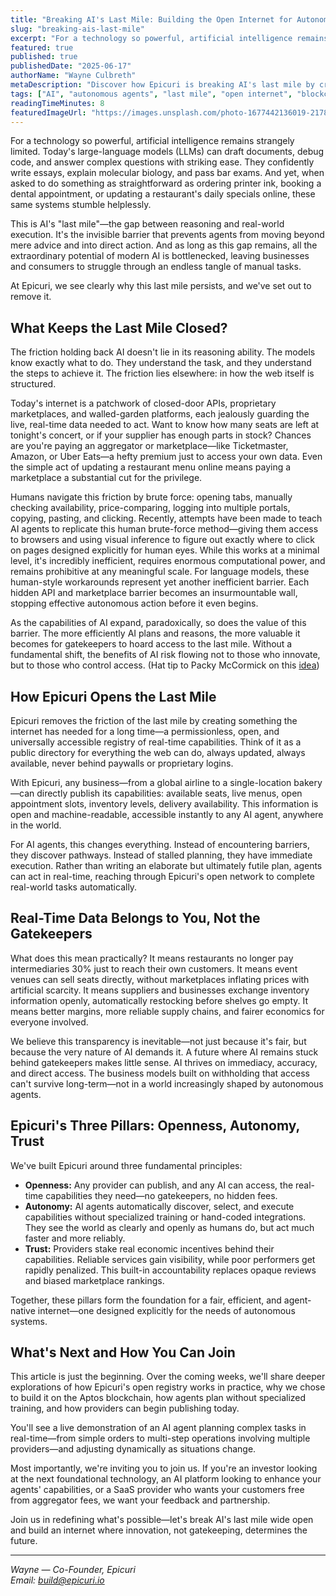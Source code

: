 ```yaml
---
title: "Breaking AI's Last Mile: Building the Open Internet for Autonomous Action"
slug: "breaking-ais-last-mile"
excerpt: "For a technology so powerful, artificial intelligence remains strangely limited. Today's LLMs can draft documents and debug code with ease, yet stumble when asked to order printer ink or book appointments. This is AI's 'last mile'—and we're building the solution."
featured: true
published: true
publishedDate: "2025-06-17"
authorName: "Wayne Culbreth"
metaDescription: "Discover how Epicuri is breaking AI's last mile by creating an open, permissionless registry that lets autonomous agents execute real-world tasks without gatekeepers."
tags: ["AI", "autonomous agents", "last mile", "open internet", "blockchain"]
readingTimeMinutes: 8
featuredImageUrl: "https://images.unsplash.com/photo-1677442136019-21780ecad995?w=1200&h=630&fit=crop&crop=entropy&auto=format"
---
```


For a technology so powerful, artificial intelligence remains strangely limited. Today's large-language models (LLMs) can draft documents, debug code, and answer complex questions with striking ease. They confidently write essays, explain molecular biology, and pass bar exams. And yet, when asked to do something as straightforward as ordering printer ink, booking a dental appointment, or updating a restaurant's daily specials online, these same systems stumble helplessly.

This is AI's "last mile"—the gap between reasoning and real-world execution. It's the invisible barrier that prevents agents from moving beyond mere advice and into direct action. And as long as this gap remains, all the extraordinary potential of modern AI is bottlenecked, leaving businesses and consumers to struggle through an endless tangle of manual tasks.

At Epicuri, we see clearly why this last mile persists, and we've set out to remove it.

## What Keeps the Last Mile Closed?

The friction holding back AI doesn't lie in its reasoning ability. The models know exactly what to do. They understand the task, and they understand the steps to achieve it. The friction lies elsewhere: in how the web itself is structured.

Today's internet is a patchwork of closed-door APIs, proprietary marketplaces, and walled-garden platforms, each jealously guarding the live, real-time data needed to act. Want to know how many seats are left at tonight's concert, or if your supplier has enough parts in stock? Chances are you're paying an aggregator or marketplace—like Ticketmaster, Amazon, or Uber Eats—a hefty premium just to access your own data. Even the simple act of updating a restaurant menu online means paying a marketplace a substantial cut for the privilege.

Humans navigate this friction by brute force: opening tabs, manually checking availability, price-comparing, logging into multiple portals, copying, pasting, and clicking. Recently, attempts have been made to teach AI agents to replicate this human brute-force method—giving them access to browsers and using visual inference to figure out exactly where to click on pages designed explicitly for human eyes. While this works at a minimal level, it's incredibly inefficient, requires enormous computational power, and remains prohibitive at any meaningful scale. For language models, these human-style workarounds represent yet another inefficient barrier. Each hidden API and marketplace barrier becomes an insurmountable wall, stopping effective autonomous action before it even begins.

As the capabilities of AI expand, paradoxically, so does the value of this barrier. The more efficiently AI plans and reasons, the more valuable it becomes for gatekeepers to hoard access to the last mile. Without a fundamental shift, the benefits of AI risk flowing not to those who innovate, but to those who control access. (Hat tip to Packy McCormick on this [idea](https://twitter.com/packyM/status/1791582301745954904))

## How Epicuri Opens the Last Mile

Epicuri removes the friction of the last mile by creating something the internet has needed for a long time—a permissionless, open, and universally accessible registry of real-time capabilities. Think of it as a public directory for everything the web can do, always updated, always available, never behind paywalls or proprietary logins.

With Epicuri, any business—from a global airline to a single-location bakery—can directly publish its capabilities: available seats, live menus, open appointment slots, inventory levels, delivery availability. This information is open and machine-readable, accessible instantly to any AI agent, anywhere in the world.

For AI agents, this changes everything. Instead of encountering barriers, they discover pathways. Instead of stalled planning, they have immediate execution. Rather than writing an elaborate but ultimately futile plan, agents can act in real-time, reaching through Epicuri's open network to complete real-world tasks automatically.

## Real-Time Data Belongs to You, Not the Gatekeepers

What does this mean practically? It means restaurants no longer pay intermediaries 30% just to reach their own customers. It means event venues can sell seats directly, without marketplaces inflating prices with artificial scarcity. It means suppliers and businesses exchange inventory information openly, automatically restocking before shelves go empty. It means better margins, more reliable supply chains, and fairer economics for everyone involved.

We believe this transparency is inevitable—not just because it's fair, but because the very nature of AI demands it. A future where AI remains stuck behind gatekeepers makes little sense. AI thrives on immediacy, accuracy, and direct access. The business models built on withholding that access can't survive long-term—not in a world increasingly shaped by autonomous agents.

## Epicuri's Three Pillars: Openness, Autonomy, Trust

We've built Epicuri around three fundamental principles:

- **Openness:** Any provider can publish, and any AI can access, the real-time capabilities they need—no gatekeepers, no hidden fees.
- **Autonomy:** AI agents automatically discover, select, and execute capabilities without specialized training or hand-coded integrations. They see the world as clearly and openly as humans do, but act much faster and more reliably.
- **Trust:** Providers stake real economic incentives behind their capabilities. Reliable services gain visibility, while poor performers get rapidly penalized. This built-in accountability replaces opaque reviews and biased marketplace rankings.

Together, these pillars form the foundation for a fair, efficient, and agent-native internet—one designed explicitly for the needs of autonomous systems.

## What's Next and How You Can Join

This article is just the beginning. Over the coming weeks, we'll share deeper explorations of how Epicuri's open registry works in practice, why we chose to build it on the Aptos blockchain, how agents plan without specialized training, and how providers can begin publishing today.

You'll see a live demonstration of an AI agent planning complex tasks in real-time—from simple orders to multi-step operations involving multiple providers—and adjusting dynamically as situations change.

Most importantly, we're inviting you to join us. If you're an investor looking at the next foundational technology, an AI platform looking to enhance your agents' capabilities, or a SaaS provider who wants your customers free from aggregator fees, we want your feedback and partnership.

Join us in redefining what's possible—let's break AI's last mile wide open and build an internet where innovation, not gatekeeping, determines the future.

---

_Wayne — Co-Founder, Epicuri_  
_Email: [build@epicuri.io](mailto:build@epicuri.io)_
